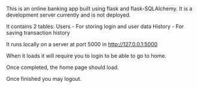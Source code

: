 This is an online banking app built using flask and flask-SQLAlchemy. It is a development server currently and is not deployed.

It contains 2 tables:
    Users - For storing login and user data
    History - For saving transaction history 

It runs locally on a server at port 5000 in http://127.0.0.1:5000

When it loads it will require you to login to be able to go to home.

Once completed, the home page should load.






Once finished you may logout. 







